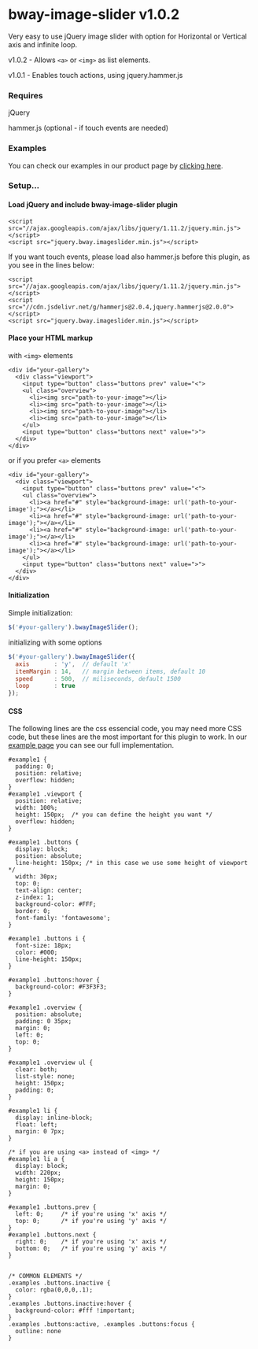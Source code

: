 # bway-image-slider v1.0.2
Very easy to use jQuery image slider with option for Horizontal or Vertical axis and infinite loop.

v1.0.2 - Allows `<a>` or `<img>` as list elements. 

v1.0.1 - Enables touch actions, using jquery.hammer.js


### Requires
jQuery 

hammer.js (optional - if touch events are needed)


### Examples
You can check our examples in our product page by [clicking here](http://bway.pt/opensource/plugins/js/bway-image-slider).


### Setup...

#### Load jQuery and include bway-image-slider plugin

```
<script src="//ajax.googleapis.com/ajax/libs/jquery/1.11.2/jquery.min.js"></script>
<script src="jquery.bway.imageslider.min.js"></script>
```

If you want touch events, please load also hammer.js before this plugin, as you see in the lines below:

```
<script src="//ajax.googleapis.com/ajax/libs/jquery/1.11.2/jquery.min.js"></script>
<script src="//cdn.jsdelivr.net/g/hammerjs@2.0.4,jquery.hammerjs@2.0.0"></script>
<script src="jquery.bway.imageslider.min.js"></script>
```



#### Place your HTML markup

with `<img>` elements 

```
<div id="your-gallery">
  <div class="viewport">
    <input type="button" class="buttons prev" value="<">
    <ul class="overview">
      <li><img src="path-to-your-image"></li>
      <li><img src="path-to-your-image"></li>
      <li><img src="path-to-your-image"></li>
      <li><img src="path-to-your-image"></li>
    </ul>
    <input type="button" class="buttons next" value=">">
  </div>
</div>
```

or if you prefer `<a>` elements 

```
<div id="your-gallery">
  <div class="viewport">
    <input type="button" class="buttons prev" value="<">
    <ul class="overview">
      <li><a href="#" style="background-image: url('path-to-your-image');"></a></li>
      <li><a href="#" style="background-image: url('path-to-your-image');"></a></li>
      <li><a href="#" style="background-image: url('path-to-your-image');"></a></li>
      <li><a href="#" style="background-image: url('path-to-your-image');"></a></li>
    </ul>
    <input type="button" class="buttons next" value=">">
  </div>
</div>
```



#### Initialization

Simple initialization:

```javascript
$('#your-gallery').bwayImageSlider();
```

initializing with some options
```javascript
$('#your-gallery').bwayImageSlider({
  axis       : 'y',  // default 'x'
  itemMargin : 14,   // margin between items, default 10
  speed      : 500,  // miliseconds, default 1500
  loop       : true
});
```

#### CSS

The following lines are the css essencial code, you may need more CSS code, but these lines are the most important for this plugin to work.
In our [example page](http://bway.pt/opensource/plugins/js/bway-image-slider) you can see our full implementation.

```
#example1 {
  padding: 0;
  position: relative;
  overflow: hidden;
}
#example1 .viewport {
  position: relative;
  width: 100%;
  height: 150px;  /* you can define the height you want */
  overflow: hidden;
}

#example1 .buttons {
  display: block;
  position: absolute;
  line-height: 150px; /* in this case we use some height of viewport */
  width: 30px;
  top: 0; 
  text-align: center;
  z-index: 1;
  background-color: #FFF;
  border: 0;
  font-family: 'fontawesome';
}

#example1 .buttons i {
  font-size: 18px;
  color: #000;
  line-height: 150px;
}

#example1 .buttons:hover {
  background-color: #F3F3F3;
}

#example1 .overview {
  position: absolute;
  padding: 0 35px;
  margin: 0;
  left: 0;
  top: 0;
}

#example1 .overview ul {
  clear: both;
  list-style: none;
  height: 150px;
  padding: 0;
}

#example1 li {
  display: inline-block;
  float: left;
  margin: 0 7px;
}

/* if you are using <a> instead of <img> */
#example1 li a {
  display: block;
  width: 220px;
  height: 150px;
  margin: 0;
}

#example1 .buttons.prev {
  left: 0;     /* if you're using 'x' axis */
  top: 0;      /* if you're using 'y' axis */
}
#example1 .buttons.next {
  right: 0;    /* if you're using 'x' axis */
  bottom: 0;   /* if you're using 'y' axis */
}


/* COMMON ELEMENTS */
.examples .buttons.inactive {
  color: rgba(0,0,0,.1);
}
.examples .buttons.inactive:hover {
  background-color: #fff !important;
}
.examples .buttons:active, .examples .buttons:focus { 
  outline: none
}
```


